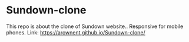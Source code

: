 # Sundown-clone
This repo is about the clone of Sundown website.. Responsive for mobile phones. 
Link: https://arownent.github.io/Sundown-clone/
